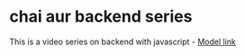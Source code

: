 # chai aur backend series

This is a video series on backend with javascript - [Model link](https://app.eraser.io/workspace/YtPqZ1VogxGy1jzIDkzj?origin=share)
